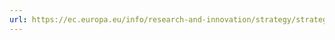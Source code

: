 ```yaml
---
url: https://ec.europa.eu/info/research-and-innovation/strategy/strategy-2020-2024/our-digital-future/open-science/open-science-monitor_en
---
```

